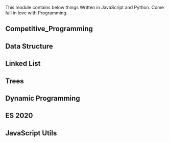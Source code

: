 This module contains below things Written in JavaScript and Python.
Come fall in love with Programming.

## Competitive_Programming
## Data Structure
## Linked List
## Trees
## Dynamic Programming
## ES 2020
## JavaScript Utils
